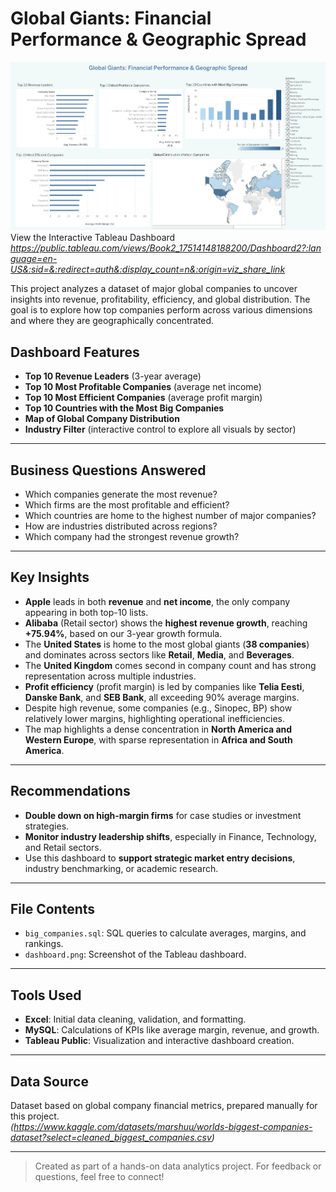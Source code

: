 # Global Giants: Financial Performance & Geographic Spread

![Dashboard Screenshot](./Dashboard.png)
View the Interactive Tableau Dashboard  
*https://public.tableau.com/views/Book2_17514148188200/Dashboard2?:language=en-US&:sid=&:redirect=auth&:display_count=n&:origin=viz_share_link*

This project analyzes a dataset of major global companies to uncover insights into revenue, profitability, efficiency, and global distribution. The goal is to explore how top companies perform across various dimensions and where they are geographically concentrated.

## Dashboard Features

- **Top 10 Revenue Leaders** (3-year average)
- **Top 10 Most Profitable Companies** (average net income)
- **Top 10 Most Efficient Companies** (average profit margin)
- **Top 10 Countries with the Most Big Companies**
- **Map of Global Company Distribution**
- **Industry Filter** (interactive control to explore all visuals by sector)



---

## Business Questions Answered

- Which companies generate the most revenue?
- Which firms are the most profitable and efficient?
- Which countries are home to the highest number of major companies?
- How are industries distributed across regions?
- Which company had the strongest revenue growth?

---

## Key Insights

- **Apple** leads in both **revenue** and **net income**, the only company appearing in both top-10 lists.
- **Alibaba** (Retail sector) shows the **highest revenue growth**, reaching **+75.94%**, based on our 3-year growth formula.
- The **United States** is home to the most global giants (**38 companies**) and dominates across sectors like **Retail**, **Media**, and **Beverages**.
- The **United Kingdom** comes second in company count and has strong representation across multiple industries.
- **Profit efficiency** (profit margin) is led by companies like **Telia Eesti**, **Danske Bank**, and **SEB Bank**, all exceeding 90% average margins.
- Despite high revenue, some companies (e.g., Sinopec, BP) show relatively lower margins, highlighting operational inefficiencies.
- The map highlights a dense concentration in **North America and Western Europe**, with sparse representation in **Africa and South America**.

---

## Recommendations

- **Double down on high-margin firms** for case studies or investment strategies.
- **Monitor industry leadership shifts**, especially in Finance, Technology, and Retail sectors.
- Use this dashboard to **support strategic market entry decisions**, industry benchmarking, or academic research.

---

## File Contents

- `big_companies.sql`: SQL queries to calculate averages, margins, and rankings.
- `dashboard.png`: Screenshot of the Tableau dashboard.

---

## Tools Used

- **Excel**: Initial data cleaning, validation, and formatting.
- **MySQL**: Calculations of KPIs like average margin, revenue, and growth.
- **Tableau Public**: Visualization and interactive dashboard creation.

---

## Data Source

Dataset based on global company financial metrics, prepared manually for this project.  
*(https://www.kaggle.com/datasets/marshuu/worlds-biggest-companies-dataset?select=cleaned_biggest_companies.csv)*

---

> Created as part of a hands-on data analytics project. For feedback or questions, feel free to connect!
